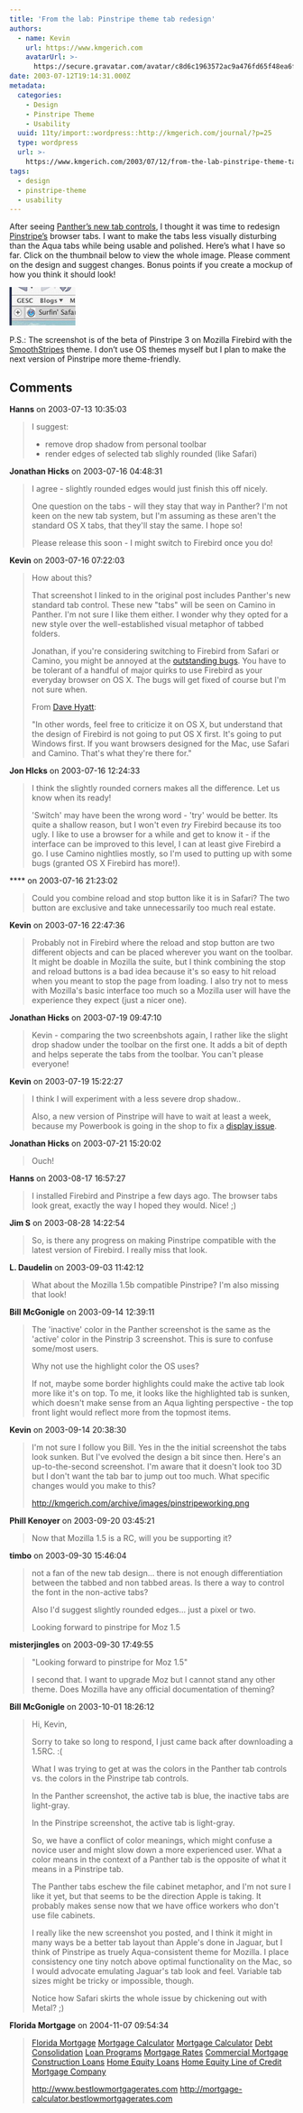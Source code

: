 ```yaml
---
title: 'From the lab: Pinstripe theme tab redesign'
authors:
  - name: Kevin
    url: https://www.kmgerich.com
    avatarUrl: >-
      https://secure.gravatar.com/avatar/c8d6c1963572ac9a476fd65f48ea6f3a1741d7ed3b6520563cf90cb984419f86?s=96&d=mm&r=g
date: 2003-07-12T19:14:31.000Z
metadata:
  categories:
    - Design
    - Pinstripe Theme
    - Usability
  uuid: 11ty/import::wordpress::http://kmgerich.com/journal/?p=25
  type: wordpress
  url: >-
    https://www.kmgerich.com/2003/07/12/from-the-lab-pinstripe-theme-tab-redesign/
tags:
  - design
  - pinstripe-theme
  - usability
---
```

After seeing [Panther’s new tab controls](http://208.189.136.121/PantherPreview/html/PantherPreview13.html), I thought it was time to redesign [Pinstripe’s](http://kmgerich.com/pinstripe/pinstripe.html) browser tabs. I want to make the tabs less visually disturbing than the Aqua tabs while being usable and polished. Here’s what I have so far. Click on the thumbnail below to view the whole image. Please comment on the design and suggest changes. Bonus points if you create a mockup of how you think it should look!

[![](tab_prototype2_thumb-FyJlVygOqRoi.jpg)](http://kmgerich.com/archive/images/tab-prototype21.html)

P.S.: The screenshot is of the beta of Pinstripe 3 on Mozilla Firebird with the [SmoothStripes](http://homepage.mac.com/max_08/themes/smoothstripes.htm) theme. I don’t use OS themes myself but I plan to make the next version of Pinstripe more theme-friendly.

## Comments

**Hanns** on 2003-07-13 10:35:03
> I suggest:
> - remove drop shadow from personal toolbar
> - render edges of selected tab slighly rounded (like Safari)

**Jonathan Hicks** on 2003-07-16 04:48:31
> I agree - slightly rounded edges would just finish this off nicely.
> 
> One question on the tabs - will they stay that way in Panther? I'm not keen on the new tab system, but I'm assuming as these aren't the standard OS X tabs, that they'll stay the same. I hope so!
> 
> Please release this soon - I might switch to Firebird once you do!

**Kevin** on 2003-07-16 07:22:03
> How about this?
> 
> 
> 
> That screenshot I linked to in the original post includes Panther's new standard tab control. These new "tabs" will be seen on Camino in Panther. I'm not sure I like them either. I wonder why they opted for a new style over the well-established visual metaphor of tabbed folders.
> 
> Jonathan, if you're considering switching to Firebird from Safari or Camino, you might be annoyed at the <a href="http://bugzilla.mozilla.org/buglist.cgi?query_format=&short_desc_type=allwordssubstr&short_desc=&product=Firebird&long_desc_type=substring&long_desc=&bug_file_loc_type=allwordssubstr&bug_file_loc=&status_whiteboard_type=allwordssubstr&status_whiteboard=&keywords_type=allwords&keywords=&bug_status=NEW&bug_status=ASSIGNED&bug_status=REOPENED&op_sys=MacOS+X&emailassigned_to1=1&emailtype1=exact&email1=&emailassigned_to2=1&emailreporter2=1&emailqa_contact2=1&emailtype2=exact&email2=&bugidtype=include&bug_id=&votes=&changedin=&chfieldfrom=&chfieldto=Now&chfieldvalue=&cmdtype=doit&order=Reuse+same+sort+as+last+time&field0-0-0=noop&type0-0-0=noop&value0-0-0=" rel="nofollow ugc">outstanding bugs</a>. You have to be tolerant of a handful of major quirks to use Firebird as your everyday browser on OS X. The bugs will get fixed of course but I'm not sure when.
> 
> From <a href="http://weblogs.mozillazine.org/dave/archives/2003_06.html#003414" rel="nofollow ugc">Dave Hyatt</a>:
> 
> "In other words, feel free to criticize it on OS X, but understand that the design of Firebird is not going to put OS X first. It's going to put Windows first. If you want browsers designed for the Mac, use Safari and Camino. That's what they're there for."

**Jon HIcks** on 2003-07-16 12:24:33
> I think the slightly rounded corners makes all the difference. Let us know when its ready!
> 
> 'Switch' may have been the wrong word - 'try' would be better. Its quite a shallow reason, but I won't even <i>try</i> Firebird because its too ugly. I like to use a browser for a while and get to know it  - if the interface can be improved to this level, I can at least give Firebird a go. I use Camino nightlies mostly, so I'm used to putting up with some bugs (granted OS X Firebird has more!).

**** on 2003-07-16 21:23:02
> Could you combine reload and stop button like it is in Safari? The two button are exclusive and take unnecessarily too much real estate.

**Kevin** on 2003-07-16 22:47:36
> Probably not in Firebird where the reload and stop button are two different objects and can be placed wherever you want on the toolbar. It might be doable in Mozilla the suite, but I think combining the stop and reload buttons is a bad idea because it's so easy to hit reload when you meant to stop the page from loading. I also try not to mess with Mozilla's basic interface too much so a Mozilla user will have the experience they expect (just a nicer one).

**Jonathan Hicks** on 2003-07-19 09:47:10
> Kevin - comparing the two screenbshots again, I rather like the slight drop shadow under the toolbar on the first one. It adds a bit of depth and helps seperate the tabs from the toolbar. You can't please everyone!

**Kevin** on 2003-07-19 15:22:27
> I think I will experiment with a less severe drop shadow..
> 
> Also, a new version of Pinstripe will have to wait at least a week, because my Powerbook is going in the shop to fix a <a href="http://kmgerich.com/archive/images/badscreen1.jpg" rel="nofollow ugc">display  issue</a>.

**Jonathan Hicks** on 2003-07-21 15:20:02
> Ouch!

**Hanns** on 2003-08-17 16:57:27
> I installed Firebird and Pinstripe a few days ago. The browser tabs look great, exactly the way I hoped they would. Nice! ;)

**Jim S** on 2003-08-28 14:22:54
> So, is there any progress on making Pinstripe compatible with the latest version of Firebird. I really miss that look.

**L. Daudelin** on 2003-09-03 11:42:12
> What about the Mozilla 1.5b compatible Pinstripe? I'm also missing that look!

**Bill McGonigle** on 2003-09-14 12:39:11
> The 'inactive' color in the Panther screenshot is the same as the 'active' color in the Pinstrip 3 screenshot.  This is sure to confuse some/most users.
> 
> Why not use the highlight color the OS uses?
> 
> If not, maybe some border highlights could make the active tab look more like it's on top.  To me, it looks like the highlighted tab is sunken, which doesn't make sense from an Aqua lighting perspective - the top front light would reflect more from the topmost items.

**Kevin** on 2003-09-14 20:38:30
> I'm not sure I follow you Bill. Yes in the the initial screenshot the tabs look sunken. But I've evolved the design a bit since then. Here's an up-to-the-second screenshot. I'm aware that it doesn't look too 3D but I don't want the tab bar to jump out too much. What specific changes would you make to this?
> 
> <a href="http://kmgerich.com/archive/images/pinstripeworking.png" rel="nofollow ugc">http://kmgerich.com/archive/images/pinstripeworking.png</a>

**Phill Kenoyer** on 2003-09-20 03:45:21
> Now that Mozilla 1.5 is a RC, will you be supporting it?

**timbo** on 2003-09-30 15:46:04
> not a fan of the new tab design... there is not enough differentiation between the tabbed and non tabbed areas. Is there a way to control the font in the non-active tabs?
> 
> Also I'd suggest slightly rounded edges... just a pixel or two.
> 
> Looking forward to pinstripe for Moz 1.5

**misterjingles** on 2003-09-30 17:49:55
> "Looking forward to pinstripe for Moz 1.5"
> 
> I second that. I want to upgrade Moz but I cannot stand any other theme. Does Mozilla have any official documentation of theming?

**Bill McGonigle** on 2003-10-01 18:26:12
> Hi, Kevin,
> 
> Sorry to take so long to respond, I just came back after downloading a 1.5RC. :(
> 
> What I was trying to get at was the colors in the Panther tab controls vs. the colors in the Pinstripe tab controls.
> 
> In the Panther screenshot, the active tab is blue, the inactive tabs are light-gray.
> 
> In the Pinstripe screenshot, the active tab is light-gray.
> 
> So, we have a conflict of color meanings, which might confuse a novice user and might slow down a more experienced user.  What a color means in the context of a Panther tab is the opposite of what it means in a Pinstripe tab.
> 
> The Panther tabs eschew the file cabinet metaphor, and I'm not sure I like it yet, but that seems to be the direction Apple is taking.  It probably makes sense now that we have office workers who don't use file cabinets.
> 
> I really like the new screenshot you posted, and I  think it might in many ways be a better tab layout than Apple's done in Jaguar, but I think of Pinstripe as truely Aqua-consistent theme for Mozilla.  I place consistency one tiny notch above optimal functionality on the Mac, so I would advocate emulating Jaguar's tab look and feel.  Variable tab sizes might be tricky or impossible, though.
> 
> Notice how Safari skirts the whole issue by chickening out with Metal? ;)

**Florida Mortgage** on 2004-11-07 09:54:34
> <a href="http://www.bestlowmortgagerates.com" rel="nofollow ugc">Florida Mortgage</a>
> <a href="http://mortgage-calculator.bestlowmortgagerates.com" rel="nofollow ugc">Mortgage Calculator</a>
> <a href="http://www.bestlowmortgagerates.com/mortgagecalculator/" rel="nofollow ugc">Mortgage Calculator</a>
> <a href="http://www.bestlowmortgagerates.com/debtconsolidation/" rel="nofollow ugc">Debt Consolidation</a>
> <a href="http://www.bestlowmortgagerates.com/loanprograms/" rel="nofollow ugc">Loan Programs</a>
> <a href="http://www.bestlowmortgagerates.com/mortgagerates/" rel="nofollow ugc">Mortgage Rates</a>
> <a href="http://www.bestlowmortgagerates.com/commercialmortgage/" rel="nofollow ugc">Commercial Mortgage</a>
> <a href="http://www.bestlowmortgagerates.com/constructionloans/" rel="nofollow ugc">Construction Loans</a>
> <a href="http://www.bestlowmortgagerates.com/homeequityloans/" rel="nofollow ugc">Home Equity Loans</a>
> <a href="http://www.bestlowmortgagerates.com/homeequitylineofcredit/" rel="nofollow ugc">Home Equity Line of Credit</a>
> <a href="http://www.bestlowmortgagerates.com/floridamortgagecompany/" rel="nofollow ugc">Mortgage Company</a>
> 
> http://www.bestlowmortgagerates.com
> http://mortgage-calculator.bestlowmortgagerates.com
